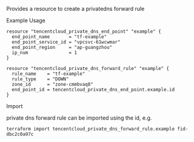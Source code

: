 Provides a resource to create a privatedns forward rule

Example Usage

```hcl
resource "tencentcloud_private_dns_end_point" "example" {
  end_point_name       = "tf-example"
  end_point_service_id = "vpcsvc-61wcwmar"
  end_point_region     = "ap-guangzhou"
  ip_num               = 1
}

resource "tencentcloud_private_dns_forward_rule" "example" {
  rule_name    = "tf-example"
  rule_type    = "DOWN"
  zone_id      = "zone-cmmbvaq8"
  end_point_id = tencentcloud_private_dns_end_point.example.id
}
```

Import

private dns forward rule can be imported using the id, e.g.

```
terraform import tencentcloud_private_dns_forward_rule.example fid-dbc2c0a97c
```
